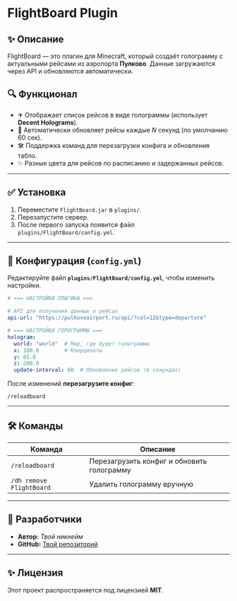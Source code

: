 # FlightBoard Plugin

## ✨ Описание
FlightBoard — это плагин для Minecraft, который создаёт голограмму с актуальными рейсами из аэропорта **Пулково**. Данные загружаются через API и обновляются автоматически.

## 🔍 Функционал
- ✈ Отображает список рейсов в виде голограммы (использует **Decent Holograms**).
- 🔄 Автоматически обновляет рейсы каждые *N* секунд (по умолчанию 60 сек).
- 🛠 Поддержка команд для перезагрузки конфига и обновления табло.
- ✨ Разные цвета для рейсов по расписанию и задержанных рейсов.

---

## ✅ Установка

1. Переместите `FlightBoard.jar` в `plugins/`.
2. Перезапустите сервер.
3. После первого запуска появится файл `plugins/FlightBoard/config.yml`.

---

## 🔧 Конфигурация (`config.yml`)
Редактируйте файл **`plugins/FlightBoard/config.yml`**, чтобы изменить настройки.

```yaml
# === НАСТРОЙКИ ПЛАГИНА ===

# API для получения данных о рейсах
api-url: "https://pulkovoairport.ru/api/?col=12&type=departure"

# === НАСТРОЙКИ ГОРОГРАММЫ ===
hologram:
  world: "world"  # Мир, где будет голограмма
  x: 100.0        # Координаты
  y: 65.0
  z: 200.0
  update-interval: 60  # Обновление рейсов (в секундах)
```

После изменений **перезагрузите конфиг**:
```
/reloadboard
```

---

## 🛠 Команды
| Команда         | Описание |
|----------------|----------|
| `/reloadboard` | Перезагрузить конфиг и обновить голограмму |
| `/dh remove FlightBoard` | Удалить голограмму вручную |

---

## 📝 Разработчики
- **Автор:** *Твой никнейм*
- **GitHub:** [Твой репозиторий](https://github.com/ТвойРепозиторий)

---

## ✨ Лицензия
Этот проект распространяется под лицензией **MIT**.

